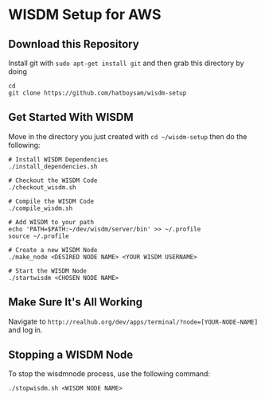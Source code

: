 # WISDM Setup for AWS

## Download this Repository
Install git with `sudo apt-get install git` and then grab this directory by doing

	cd
	git clone https://github.com/hatboysam/wisdm-setup

## Get Started With WISDM
Move in the directory you just created with `cd ~/wisdm-setup` then do the following:

	# Install WISDM Dependencies
	./install_dependencies.sh

	# Checkout the WISDM Code
	./checkout_wisdm.sh

	# Compile the WISDM Code
	./compile_wisdm.sh

	# Add WISDM to your path
	echo 'PATH=$PATH:~/dev/wisdm/server/bin' >> ~/.profile
	source ~/.profile

	# Create a new WISDM Node
	./make_node <DESIRED NODE NAME> <YOUR WISDM USERNAME>

	# Start the WISDM Node	
	./startwisdm <CHOSEN NODE NAME>

## Make Sure It's All Working
Navigate to `http://realhub.org/dev/apps/terminal/?node=[YOUR-NODE-NAME]` and log in.		

## Stopping a WISDM Node
To stop the wisdmnode process, use the following command:

	./stopwisdm.sh <WISDM NODE NAME>
